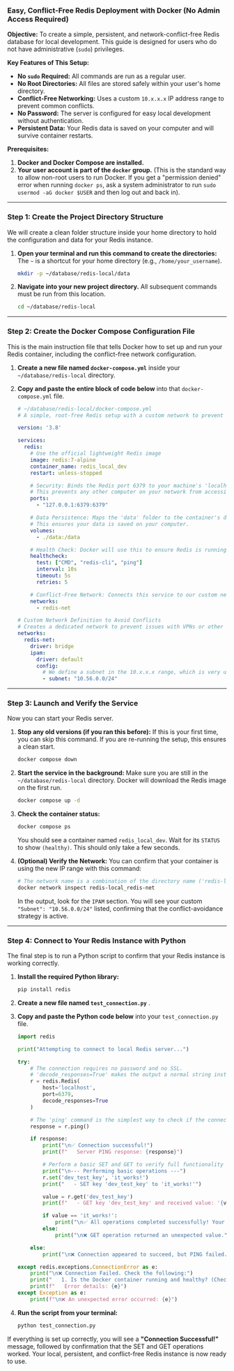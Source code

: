 
### **Easy, Conflict-Free Redis Deployment with Docker (No Admin Access Required)**

**Objective:**
To create a simple, persistent, and network-conflict-free Redis database for local development. This guide is designed for users who do not have administrative (`sudo`) privileges.

**Key Features of This Setup:**
*   **No `sudo` Required:** All commands are run as a regular user.
*   **No Root Directories:** All files are stored safely within your user's home directory.
*   **Conflict-Free Networking:** Uses a custom `10.x.x.x` IP address range to prevent common conflicts.
*   **No Password:** The server is configured for easy local development without authentication.
*   **Persistent Data:** Your Redis data is saved on your computer and will survive container restarts.

**Prerequisites:**
1.  **Docker and Docker Compose are installed.**
2.  **Your user account is part of the `docker` group.** (This is the standard way to allow non-root users to run Docker. If you get a "permission denied" error when running `docker ps`, ask a system administrator to run `sudo usermod -aG docker $USER` and then log out and back in).

---

### **Step 1: Create the Project Directory Structure**

We will create a clean folder structure inside your home directory to hold the configuration and data for your Redis instance.

1.  **Open your terminal and run this command to create the directories:**
    The `~` is a shortcut for your home directory (e.g., `/home/your_username`).
    ```bash
    mkdir -p ~/database/redis-local/data
    ```

2.  **Navigate into your new project directory.** All subsequent commands must be run from this location.
    ```bash
    cd ~/database/redis-local
    ```

---

### **Step 2: Create the Docker Compose Configuration File**

This is the main instruction file that tells Docker how to set up and run your Redis container, including the conflict-free network configuration.

1.  **Create a new file named `docker-compose.yml`** inside your `~/database/redis-local` directory.

2.  **Copy and paste the entire block of code below** into that `docker-compose.yml` file.

    ```yaml
    # ~/database/redis-local/docker-compose.yml
    # A simple, root-free Redis setup with a custom network to prevent conflicts.

    version: '3.8'

    services:
      redis:
        # Use the official lightweight Redis image
        image: redis:7-alpine
        container_name: redis_local_dev
        restart: unless-stopped

        # Security: Binds the Redis port 6379 to your machine's 'localhost' only.
        # This prevents any other computer on your network from accessing it.
        ports:
          - "127.0.0.1:6379:6379"

        # Data Persistence: Maps the 'data' folder to the container's data directory.
        # This ensures your data is saved on your computer.
        volumes:
          - ./data:/data

        # Health Check: Docker will use this to ensure Redis is running correctly.
        healthcheck:
          test: ["CMD", "redis-cli", "ping"]
          interval: 10s
          timeout: 5s
          retries: 5

        # Conflict-Free Network: Connects this service to our custom network.
        networks:
          - redis-net

    # Custom Network Definition to Avoid Conflicts
    # Creates a dedicated network to prevent issues with VPNs or other services.
    networks:
      redis-net:
        driver: bridge
        ipam:
          driver: default
          config:
            # We define a subnet in the 10.x.x.x range, which is very unlikely to conflict.
            - subnet: "10.56.0.0/24"
    ```

---

### **Step 3: Launch and Verify the Service**

Now you can start your Redis server.

1.  **Stop any old versions (if you ran this before):**
    If this is your first time, you can skip this command. If you are re-running the setup, this ensures a clean start.
    ```bash
    docker compose down
    ```

2.  **Start the service in the background:**
    Make sure you are still in the `~/database/redis-local` directory. Docker will download the Redis image on the first run.
    ```bash
    docker compose up -d
    ```

3.  **Check the container status:**
    ```bash
    docker compose ps
    ```
    You should see a container named `redis_local_dev`. Wait for its `STATUS` to show `(healthy)`. This should only take a few seconds.

4.  **(Optional) Verify the Network:** You can confirm that your container is using the new IP range with this command:
    ```bash
    # The network name is a combination of the directory name ('redis-local') and the network name from the file.
    docker network inspect redis-local_redis-net
    ```
    In the output, look for the `IPAM` section. You will see your custom `"Subnet": "10.56.0.0/24"` listed, confirming that the conflict-avoidance strategy is active.

---

### **Step 4: Connect to Your Redis Instance with Python**

The final step is to run a Python script to confirm that your Redis instance is working correctly.

1.  **Install the required Python library:**
    ```bash
    pip install redis
    ```

2.  **Create a new file named `test_connection.py`** .

3.  **Copy and paste the Python code below** into your `test_connection.py` file.

    ```python
    import redis

    print("Attempting to connect to local Redis server...")

    try:
        # The connection requires no password and no SSL.
        # 'decode_responses=True' makes the output a normal string instead of bytes.
        r = redis.Redis(
            host='localhost',
            port=6379,
            decode_responses=True
        )

        # The 'ping' command is the simplest way to check if the connection is alive.
        response = r.ping()

        if response:
            print("\n✅ Connection successful!")
            print(f"   Server PING response: {response}")

            # Perform a basic SET and GET to verify full functionality
            print("\n--- Performing basic operations ---")
            r.set('dev_test_key', 'it_works!')
            print("   - SET key 'dev_test_key' to 'it_works!'")

            value = r.get('dev_test_key')
            print(f"   - GET key 'dev_test_key' and received value: '{value}'")

            if value == 'it_works!':
                print("\n✅ All operations completed successfully! Your Redis instance is ready.")
            else:
                print("\n❌ GET operation returned an unexpected value.")

        else:
            print("\n❌ Connection appeared to succeed, but PING failed.")

    except redis.exceptions.ConnectionError as e:
        print("\n❌ Connection Failed. Check the following:")
        print("   1. Is the Docker container running and healthy? (Check with 'docker compose ps')")
        print(f"   Error details: {e}")
    except Exception as e:
        print(f"\n❌ An unexpected error occurred: {e}")
    ```

4.  **Run the script from your terminal:**
    ```bash
    python test_connection.py
    ```

If everything is set up correctly, you will see a **"Connection Successful!"** message, followed by confirmation that the SET and GET operations worked. Your local, persistent, and conflict-free Redis instance is now ready to use.